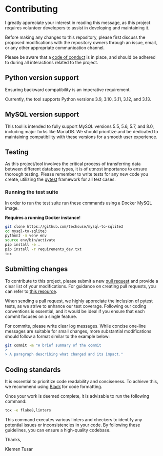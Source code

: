 # Contributing

I greatly appreciate your interest in reading this message, as this project requires volunteer developers to assist
in developing and maintaining it.

Before making any changes to this repository, please first discuss the proposed modifications with the repository owners
through an issue, email, or any other appropriate communication channel.

Please be aware that a [code of conduct](CODE-OF-CONDUCT.md) is in place, and should be adhered to during all
interactions related to the project.

## Python version support

Ensuring backward compatibility is an imperative requirement.

Currently, the tool supports Python versions 3.9, 3.10, 3.11, 3.12, and 3.13.

## MySQL version support

This tool is intended to fully support MySQL versions 5.5, 5.6, 5.7, and 8.0, including major forks like MariaDB.
We should prioritize and be dedicated to maintaining compatibility with these versions for a smooth user experience.

## Testing

As this project/tool involves the critical process of transferring data between different database types, it is of
utmost importance to ensure thorough testing. Please remember to write tests for any new code you create, utilizing the
[pytest](https://docs.pytest.org/en/latest/) framework for all test cases.

### Running the test suite

In order to run the test suite run these commands using a Docker MySQL image.

**Requires a running Docker instance!**

```bash
git clone https://github.com/techouse/mysql-to-sqlite3
cd mysql-to-sqlite3                   
python3 -m venv env
source env/bin/activate
pip install -e .
pip install -r requirements_dev.txt
tox
```

## Submitting changes

To contribute to this project, please submit a
new [pull request](https://github.com/techouse/mysql-to-sqlite3/pull/new/master) and provide a clear list of your
modifications. For guidance on creating pull requests, you can refer
to [this resource](http://help.github.com/pull-requests/).

When sending a pull request, we highly appreciate the inclusion of [pytest](https://docs.pytest.org/en/latest/) tests,
as we strive to enhance our test coverage. Following our coding conventions is essential, and it would be ideal if you
ensure that each commit focuses on a single feature.

For commits, please write clear log messages. While concise one-line messages are suitable for small changes, more
substantial modifications should follow a format similar to the example below:

```bash
git commit -m "A brief summary of the commit
> 
> A paragraph describing what changed and its impact."
```

## Coding standards

It is essential to prioritize code readability and conciseness. To achieve this, we recommend
using [Black](https://github.com/psf/black) for code formatting.

Once your work is deemed complete, it is advisable to run the following command:

```bash
tox -e flake8,linters
```

This command executes various linters and checkers to identify any potential issues or inconsistencies in your code. By
following these guidelines, you can ensure a high-quality codebase.

Thanks,

Klemen Tusar